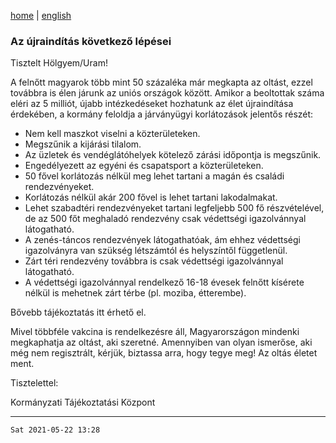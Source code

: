 [home](../README.md)
 | 
[english](../en/2021-05-22.md)

### Az újraindítás következő lépései

Tisztelt Hölgyem/Uram!


A felnőtt magyarok több mint 50 százaléka már megkapta az oltást, ezzel továbbra is élen járunk az uniós országok között. Amikor a beoltottak száma eléri az 5 milliót, újabb intézkedéseket hozhatunk az élet újraindítása érdekében, a kormány feloldja a járványügyi korlátozások jelentős részét:

- Nem kell maszkot viselni a közterületeken.
- Megszűnik a kijárási tilalom.
- Az üzletek és vendéglátóhelyek kötelező zárási időpontja is megszűnik.
- Engedélyezett az egyéni és csapatsport a közterületeken.
- 50 fővel korlátozás nélkül meg lehet tartani a magán és családi rendezvényeket.
- Korlátozás nélkül akár 200 fővel is lehet tartani lakodalmakat.
- Lehet szabadtéri rendezvényeket tartani legfeljebb 500 fő részvételével, de az 500 főt meghaladó rendezvény csak védettségi igazolvánnyal látogatható.
- A zenés-táncos rendezvények látogathatóak, ám ehhez védettségi igazolványra van szükség létszámtól és helyszíntől függetlenül.
- Zárt téri rendezvény továbbra is csak védettségi igazolvánnyal látogatható.
- A védettségi igazolvánnyal rendelkező 16-18 évesek felnőtt kísérete nélkül is mehetnek zárt térbe (pl. moziba, étterembe).

Bővebb tájékoztatás itt érhető el.

Mivel többféle vakcina is rendelkezésre áll, Magyarországon mindenki megkaphatja az oltást, aki szeretné. Amennyiben van olyan ismerőse, aki még nem regisztrált, kérjük, biztassa arra, hogy tegye meg! Az oltás életet ment.

 

Tisztelettel:

Kormányzati Tájékoztatási Központ

---
`Sat 2021-05-22 13:28`